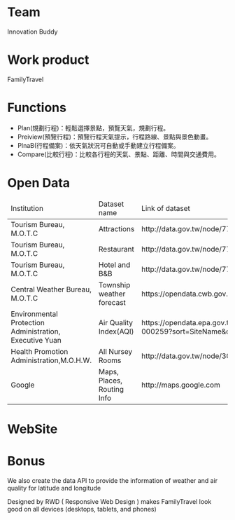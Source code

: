 <h1>Team</h1>Innovation Buddy

<h1>Work product</h1>FamilyTravel

<h1>Functions</h1>
<ul>
<li>Plan(規劃行程)：輕鬆選擇景點，預覽天氣，規劃行程。</li>
<li>Preiview(預覽行程)：預覽行程天氣提示，行程路線、景點與景色動畫。</li>
<li>PlnaB(行程備案)：依天氣狀況可自動或手動建立行程備案。</li>
<li>Compare(比較行程)：比較各行程的天氣、景點、距離、時間與交通費用。</li>
</ul>

<h1>Open Data</h1>
<table>
<thead>
<tr>
<td>Institution</td><td>Dataset name</td><td>Link of dataset</td>
</tr>
</thead>
<tr>
<td>Tourism Bureau, M.O.T.C</td><td>Attractions</td><td>http://data.gov.tw/node/7777</td>
</tr>
<tr>
<td>Tourism Bureau, M.O.T.C</td><td>Restaurant</td><td>http://data.gov.tw/node/7779</td>
</tr>
<tr>
<td>Tourism Bureau, M.O.T.C</td><td>Hotel and B&B</td><td>http://data.gov.tw/node/7780</td>
</tr>
<tr>
<td>Central Weather Bureau, M.O.T.C</td><td>Township weather forecast</td><td>https://opendata.cwb.gov.tw/api/v1/rest/datastore/F-D0047-091</td>
</tr>
<tr>
<td>Environmental Protection Administration, Executive Yuan</td><td>Air Quality Index(AQI)</td><td>https://opendata.epa.gov.tw/webapi/api/rest/datastore/355000000I-000259?sort=SiteName&offset=0&limit=1000</td>
</tr>
<tr>
<td>Health Promotion Administration,M.O.H.W.
</td><td>All Nursey Rooms</td><td>http://data.gov.tw/node/30622</td>
</tr>
<tr>
<td>Google</td><td>Maps, Places, Routing Info</td><td>http://maps.google.com</td>
</tr>
</table>

<h1>WebSite</h1> 

<h1>Bonus</h1>

We also create the data API to provide the information of weather and air quality for latitude and longitude 



Designed by RWD ( Responsive Web Design ) makes FamilyTravel look good on all devices (desktops, tablets, and phones)


